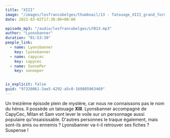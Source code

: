 ```yaml
---
title: "XIII"
image: "/images/lesfrancobelges/thumbnail/13 - Tatouage_XIII_grand_format.jpg"
date: 2022-03-02T17:30:00+00:00

episode_mp3: "/audio/lesfrancobelges/LFB13.mp3"
author: "Lyonsbanner"
duration: "01:53:30"
people_link: 
  - name: Lyonsbanner
    key: lyonsbanner
  - name: capycec
    key: capycec
  - name: SonnePer
    key: sonneper


is_explicit: false
guid: "97320861-3ae5-4292-a5c0-169805963469"
---
```


<PodcastHeader/>

Un treizième épisode plein de mystère, car nous ne connaissons pas le nom du héros. Il possède un tatouage **XIII**.
Lyonsbanner accompagné de CapyCec, Milan et Sam vont lever le voile sur un personnage aussi populaire qu'insaisissable. D'autres personnes le traque également, mais sont-ils amis ou ennemis ? Lyonsbanner va-t-il retrouver ses fiches ? Suspense !
